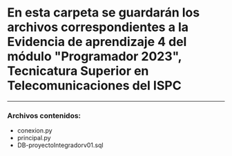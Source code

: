 # En esta carpeta se guardarán los archivos correspondientes a la Evidencia de aprendizaje 4 del módulo "Programador 2023", Tecnicatura Superior en Telecomunicaciones del ISPC
----

### Archivos contenidos:

* conexion.py
* principal.py
* DB-proyectoIntegradorv01.sql
